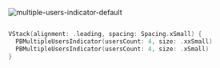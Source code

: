 ![multiple-users-indicator-default](https://github.com/powerhome/playbook/assets/92755007/243f0a60-ca79-45a1-8619-030b4b43b33c)

```swift

VStack(alignment: .leading, spacing: Spacing.xSmall) {
  PBMultipleUsersIndicator(usersCount: 4, size: .xxSmall)
  PBMultipleUsersIndicator(usersCount: 4, size: .xSmall)
}

```
